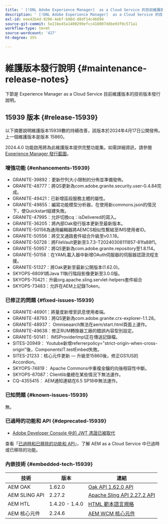 ```yaml
---
title: ' [!DNL Adobe Experience Manager]  as a Cloud Service 的目前維護版本發行說明。'
description: ' [!DNL Adobe Experience Manager]  as a Cloud Service 的目前維護版本發行說明。'
exl-id: eee42b4d-9206-4ebf-b88d-d8df14c46094
source-git-commit: 5e216e45a1400299efcc418007ddbe93f0c571a1
workflow-type: tm+mt
source-wordcount: '427'
ht-degree: 35%

---
```


# 維護版本發行說明 {#maintenance-release-notes}

下節是 Experience Manager as a Cloud Service 目前維護版本的技術版本發行說明。

## 15939 版本 {#release-15939}

以下摘要說明維護版本15939數的持續改善，該版本於2024年4月17日公開發佈。 上一個維護版本是版本 15860。

2024.4.0 功能啟用將為此維護版本提供完整功能集。如需詳細資訊，請參閱 [Experience Manager 發行藍圖](https://experienceleague.adobe.com/docs/experience-manager-release-information/aem-release-updates/update-releases-roadmap.html?lang=zh-Hant)。

### 增強功能 {#enhancements-15939}

* GRANITE-39892：更新佇列大小限制的分佈並準備發佈。
* GRANITE-48777：將QS更新為com.adobe.granite.security.user-0.4.84完成。
* GRANITE-49421：已新增區段服務主體的屬性。
* GRANITE-49855：編寫功能模型分析器，在使用新commons.json的情況下，使Quickstart組建失敗。
* GRANITE-47995：允許切換cq：isDelivered的寫入。
* GRANITE-36205：將內部Oak發行版本更新至最新版本。
* GRANITE-50156為通用編輯器將AEMCS相似性繫結至IMS使用者ID。
* GRANITE-50556：將交叉通路套件組合升級至v0.1.18。
* GRANITE-50728：將FileVault更新至3.7.3-T20240308111857-81fa88f1。
* GRANITE-50957：將QS更新為com.adobe.granite.repository至1.8.114。
* GRANITE-50158：在YAML載入器中新增OAuth伺服器的伺服器認證流程支援。
* GRANITE-51327：將Oak更新至最新公開版本(1.62.0)。
* SKYOPS-68091將Java 11執行階段影像更新至3.0.0版。
* SKYOPS-70421：升級org.apache.sling.servlet-helpers套件組合
* SKYOPS-73483：允許在AEM上記錄Token。

### 已修正的問題 {#fixed-issues-15939}

* GRANITE-46901：將量度新增至訊息使用者端。
* GRANITE-48793：將QS更新為com.adobe.granite.crx-explorer-1.1.28。
* GRANITE-48937： Omniseaarch無法在aem/start.html頁面上運作。
* GRANITE-49638：修正RUM轉換器工廠的錯誤內容型別設定。
* GRANITE-50141： IMSProviderImpl正在傳送記錄檔。
* SITES-20949： Youtube新增referrerpolicy=&quot;strict-origin-when-cross-origin&quot;後，ComponentsIT.testEmbed失敗。
* SITES-21233：核心元件更新 — 升級至15860後，修正GS1US的Accordion。
* SKYOPS-74819： Apache Commons中重複金鑰的向後相容性中斷。
* SKYOPS-67087：Clientlib彙總在某些情況下無法運作。
* CQ-4355415： AEM通知連結在6.5 SP18中無法運作。

### 已知問題 {#known-issues-15939}

無。

### 已過時的功能和 API {#deprecated-15939}

* [Adobe Developer Console 中的 JWT 憑證已被取代](/help/security/jwt-credentials-deprecation-in-adobe-developer-console.md)

查看「[已過時和已移除的功能和 API](/help/release-notes/deprecated-removed-features.md)」，了解 AEM as a Cloud Service 中已過時或已移除的功能。

### 內嵌技術 {#embedded-tech-15939}

| 技術 | 版本 | 連結 |
|---|---|---|
| AEM OAK | 1.62.0 | [Oak API 1.62.0 API](https://www.javadoc.io/doc/org.apache.jackrabbit/oak-api/1.62.0/index.html) |
| AEM SLING API | 2.27.2 | [Apache Sling API 2.27.2 API](https://www.javadoc.io/doc/org.apache.sling/org.apache.sling.api/latest/index.html) |
| AEM HTL | 1.4.20 - 1.4.0 | [HTML 範本語言規格](https://github.com/adobe/htl-spec) |
| AEM 核心元件 | 2.24.6 | [AEM WCM 核心元件](https://github.com/adobe/aem-core-wcm-components) |
